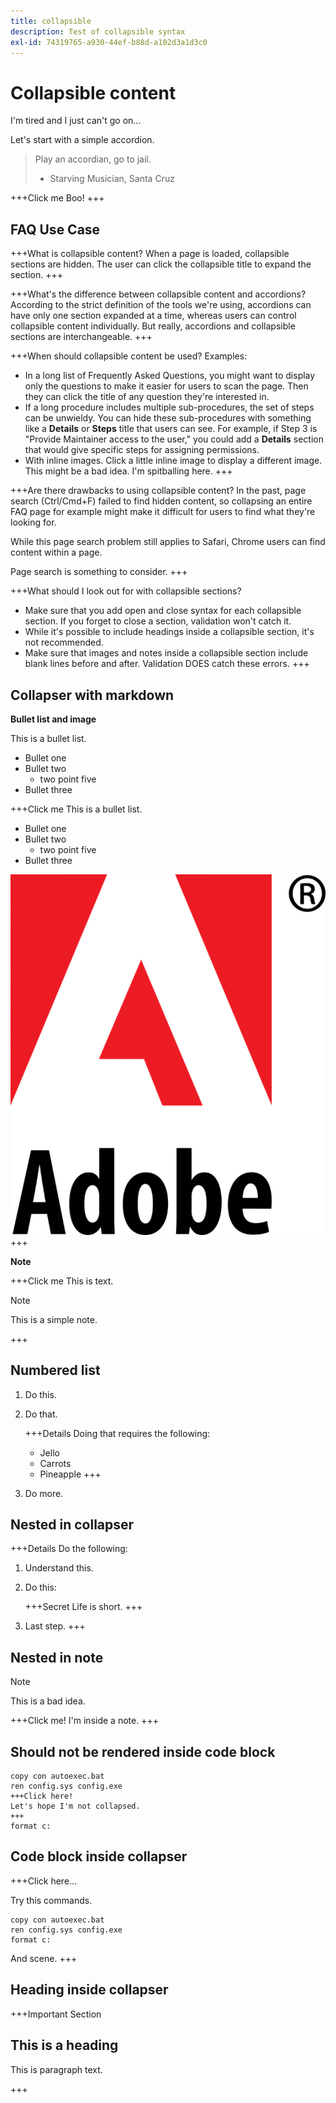 ```yaml
---
title: collapsible
description: Test of collapsible syntax
exl-id: 74319765-a930-44ef-b88d-a102d3a1d3c0
---
```

# Collapsible content

I'm tired and I just can't go on...

Let's start with a simple accordion.

> Play an accordian, go to jail.
>   * Starving Musician, Santa Cruz

+++Click me
Boo!
+++

## FAQ Use Case

+++What is collapsible content?
When a page is loaded, collapsible sections are hidden. The user can click the collapsible title to expand the section.
 +++

+++What's the difference between collapsible content and accordions?
According to the strict definition of the tools we're using, accordions can have only one section expanded at a time, whereas users can control collapsible content individually. But really, accordions and collapsible sections are interchangeable.
+++

+++When should collapsible content be used?
Examples:

* In a long list of Frequently Asked Questions, you might want to display only the questions to make it easier for users to scan the page. Then they can click the title of any question they're interested in.
* If a long procedure includes multiple sub-procedures, the set of steps can be unwieldy. You can hide these sub-procedures with something like a **Details** or **Steps** title that users can see. For example, if Step 3 is "Provide Maintainer access to the user," you could add a **Details** section that would give specific steps for assigning permissions.
* With inline images. Click a little inline image to display a different image. This might be a bad idea. I'm spitballing here.
+++

+++Are there drawbacks to using collapsible content?
In the past, page search (Ctrl/Cmd+F) failed to find hidden content, so collapsing an entire FAQ page for example might make it difficult for users to find what they're looking for.

While this page search problem still applies to Safari, Chrome users can find content within a page.

Page search is something to consider.
+++

+++What should I look out for with collapsible sections?

* Make sure that you add open and close syntax for each collapsible section. If you forget to close a section, validation won't catch it.
* While it's possible to include headings inside a collapsible section, it's not recommended.
* Make sure that images and notes inside a collapsible section include blank lines before and after. Validation DOES catch these errors.
+++

## Collapser with markdown

**Bullet list and image**

This is a bullet list.

* Bullet one
* Bullet two
  * two point five
* Bullet three

+++Click me
This is a bullet list.

* Bullet one
* Bullet two
  * two point five
* Bullet three

![logo](assets/adobe-logo-old.png)
+++

**Note**

+++Click me
This is text.

>[!NOTE]
>
>This is a simple note.

+++

## Numbered list

1. Do this.
1. Do that.

   +++Details
   Doing that requires the following:

   * Jello
   * Carrots
   * Pineapple
   +++

1. Do more.

## Nested in collapser

+++Details
Do the following:

1. Understand this.
1. Do this:

   +++Secret
   Life is short.
   +++

1. Last step.
+++

## Nested in note

>[!NOTE]
>
>This is a bad idea.
>
>+++Click me!
>I'm inside a note.
>+++

## Should not be rendered inside code block

```
copy con autoexec.bat
ren config.sys config.exe
+++Click here!
Let's hope I'm not collapsed.
+++
format c:
```

## Code block inside collapser

+++Click here...

Try this commands.

```
copy con autoexec.bat
ren config.sys config.exe
format c:
```

And scene.
+++

## Heading inside collapser

+++Important Section

## This is a heading

This is paragraph text.

+++
